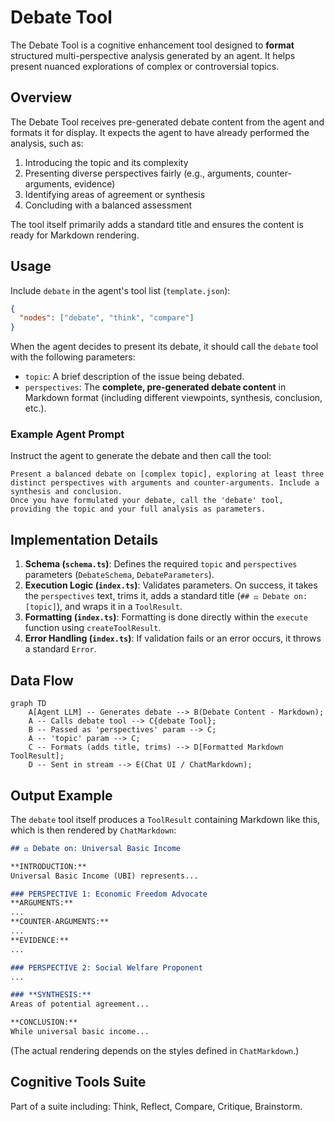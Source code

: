 # Debate Tool

The Debate Tool is a cognitive enhancement tool designed to **format** structured multi-perspective analysis generated by an agent. It helps present nuanced explorations of complex or controversial topics.

## Overview

The Debate Tool receives pre-generated debate content from the agent and formats it for display. It expects the agent to have already performed the analysis, such as:

1. Introducing the topic and its complexity
2. Presenting diverse perspectives fairly (e.g., arguments, counter-arguments, evidence)
3. Identifying areas of agreement or synthesis
4. Concluding with a balanced assessment

The tool itself primarily adds a standard title and ensures the content is ready for Markdown rendering.

## Usage

Include `debate` in the agent's tool list (`template.json`):

```json
{
  "nodes": ["debate", "think", "compare"]
}
```

When the agent decides to present its debate, it should call the `debate` tool with the following parameters:

- `topic`: A brief description of the issue being debated.
- `perspectives`: The **complete, pre-generated debate content** in Markdown format (including different viewpoints, synthesis, conclusion, etc.).

### Example Agent Prompt

Instruct the agent to generate the debate and then call the tool:

```
Present a balanced debate on [complex topic], exploring at least three distinct perspectives with arguments and counter-arguments. Include a synthesis and conclusion.
Once you have formulated your debate, call the 'debate' tool, providing the topic and your full analysis as parameters.
```

## Implementation Details

1.  **Schema (`schema.ts`)**: Defines the required `topic` and `perspectives` parameters (`DebateSchema`, `DebateParameters`).
2.  **Execution Logic (`index.ts`)**: Validates parameters. On success, it takes the `perspectives` text, trims it, adds a standard title (`## ⚖️ Debate on: [topic]`), and wraps it in a `ToolResult`.
3.  **Formatting (`index.ts`)**: Formatting is done directly within the `execute` function using `createToolResult`.
4.  **Error Handling (`index.ts`)**: If validation fails or an error occurs, it throws a standard `Error`.

## Data Flow

```mermaid
graph TD
    A[Agent LLM] -- Generates debate --> B(Debate Content - Markdown);
    A -- Calls debate tool --> C{debate Tool};
    B -- Passed as 'perspectives' param --> C;
    A -- 'topic' param --> C;
    C -- Formats (adds title, trims) --> D[Formatted Markdown ToolResult];
    D -- Sent in stream --> E(Chat UI / ChatMarkdown);
```

## Output Example

The `debate` tool itself produces a `ToolResult` containing Markdown like this, which is then rendered by `ChatMarkdown`:

```markdown
## ⚖️ Debate on: Universal Basic Income

**INTRODUCTION:**
Universal Basic Income (UBI) represents...

### PERSPECTIVE 1: Economic Freedom Advocate
**ARGUMENTS:**
...
**COUNTER-ARGUMENTS:**
...
**EVIDENCE:**
...

### PERSPECTIVE 2: Social Welfare Proponent
...

### **SYNTHESIS:**
Areas of potential agreement...

**CONCLUSION:**
While universal basic income...
```

(The actual rendering depends on the styles defined in `ChatMarkdown`.)

## Cognitive Tools Suite

Part of a suite including: Think, Reflect, Compare, Critique, Brainstorm.
